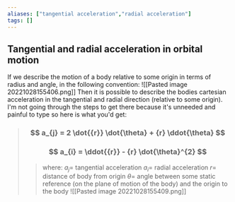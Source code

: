 ```yaml
---
aliases: ["tangential acceleration","radial acceleration"]
tags: []
---
```


## Tangential and radial acceleration in orbital motion

If we describe the motion of a body relative to some origin in terms of radius and angle, in the following convention:
![[Pasted image 20221028155406.png]]
Then it is possible to describe the bodies cartesian acceleration in the tangential and radial direction (relative to some origin). I'm not going through the steps to get there because it's unneeded and painful to type so here is what you'd get:

> ### $$ a_{j} = 2 \dot{{r}} \dot{\theta} + {r} \ddot{\theta} $$ 
> ### $$ a_{i} = \ddot{{r}} - {r} \dot{\theta}^{2} $$ 
>> where:
>> $a_{j}=$ tangential acceleration
>> $a_{i}=$ radial acceleration
>> ${r}=$ distance of body from origin
>> $\theta=$ angle between some static reference (on the plane of motion of the body) and the origin to the body
>> ![[Pasted image 20221028155409.png]]
